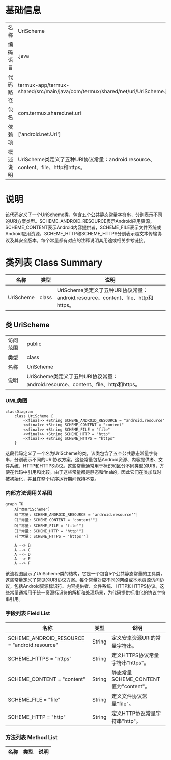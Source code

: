 # 基础信息

|      |      |
|------|------|
| 名称 | UriScheme |
| 编码语言 | .java |
| 代码路径 | termux-app/termux-shared/src/main/java/com/termux/shared/net/uri/UriScheme.java |
| 包名 | com.termux.shared.net.uri |
| 依赖项 | ['android.net.Uri'] |
| 概述说明 | UriScheme类定义了五种URI协议常量：android.resource、content、file、http和https。 |

# 说明

该代码定义了一个UriScheme类，包含五个公共静态常量字符串，分别表示不同的URI方案类型。SCHEME_ANDROID_RESOURCE表示Android应用资源，SCHEME_CONTENT表示Android内容提供者，SCHEME_FILE表示文件系统或Android应用资源，SCHEME_HTTP和SCHEME_HTTPS分别表示超文本传输协议及其安全版本。每个常量都有对应的注释说明其用途或相关参考链接。

# 类列表 Class Summary

| 名称   | 类型  | 说明 |
|-------|------|-------------|
| UriScheme | class | UriScheme类定义了五种URI协议常量：android.resource、content、file、http和https。 |



## 类 UriScheme

|      |      |
|------|------|
| 访问范围 | public |
| 类型 | class |
| 名称 | UriScheme |
| 说明 | UriScheme类定义了五种URI协议常量：android.resource、content、file、http和https。 |


### UML类图

```mermaid
classDiagram
    class UriScheme {
        <<final>> +String SCHEME_ANDROID_RESOURCE = "android.resource"
        <<final>> +String SCHEME_CONTENT = "content"
        <<final>> +String SCHEME_FILE = "file"
        <<final>> +String SCHEME_HTTP = "http"
        <<final>> +String SCHEME_HTTPS = "https"
    }
```

这段代码定义了一个名为UriScheme的类，该类包含了五个公共静态常量字符串，分别表示不同的URI协议方案。这些常量包括Android资源、内容提供者、文件系统、HTTP和HTTPS协议。这些常量通常用于标识和区分不同类型的URI，方便在代码中引用和比较。由于这些常量都是静态和final的，因此它们在类加载时被初始化，并且在整个程序运行期间保持不变。


### 内部方法调用关系图

```mermaid
graph TD
    A["类UriScheme"]
    B["常量: SCHEME_ANDROID_RESOURCE = 'android.resource'"]
    C["常量: SCHEME_CONTENT = 'content'"]
    D["常量: SCHEME_FILE = 'file'"]
    E["常量: SCHEME_HTTP = 'http'"]
    F["常量: SCHEME_HTTPS = 'https'"]

    A --> B
    A --> C
    A --> D
    A --> E
    A --> F
```

该流程图展示了UriScheme类的结构，它是一个包含5个公共静态常量的工具类，这些常量定义了常见的URI协议方案。每个常量对应不同的网络或本地资源访问协议，包括Android资源标识符、内容提供者、文件系统、HTTP和HTTPS协议。这些常量通常用于统一资源标识符的解析和处理场景，为代码提供标准化的协议字符串引用。

### 字段列表 Field List

| 名称  | 类型  | 说明 |
|-------|-------|------|
| SCHEME_ANDROID_RESOURCE = "android.resource" | String | 定义安卓资源URI的常量字符串。 |
| SCHEME_HTTPS = "https" | String | 定义HTTPS协议常量字符串"https"。 |
| SCHEME_CONTENT = "content" | String | 静态常量SCHEME_CONTENT值为"content"。 |
| SCHEME_FILE = "file" | String | 定义文件协议常量"file"。 |
| SCHEME_HTTP = "http" | String | 定义HTTP协议常量字符串"http"。 |

### 方法列表 Method List

| 名称  | 类型  | 说明 |
|-------|-------|------|




